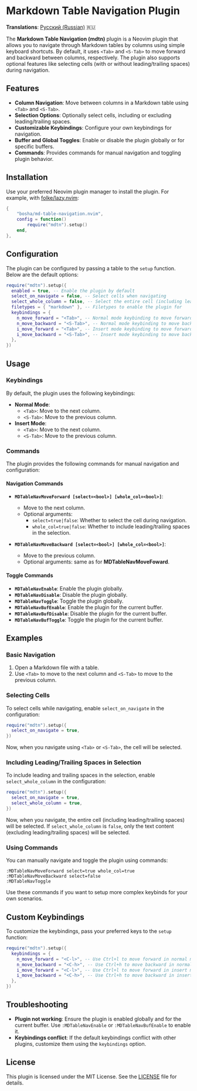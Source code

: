 # Markdown Table Navigation Plugin

**Translations**: [Русский (Russian)](README.ru.md) 🇷🇺

The **Markdown Table Navigation (mdtn)** plugin is a Neovim plugin that allows you to navigate through Markdown tables by columns using simple keyboard shortcuts. By default, it uses `<Tab>` and `<S-Tab>` to move forward and backward between columns, respectively. The plugin also supports optional features like selecting cells (with or without leading/trailing spaces) during navigation.

## Features

- **Column Navigation**: Move between columns in a Markdown table using `<Tab>` and `<S-Tab>`.
- **Selection Options**: Optionally select cells, including or excluding leading/trailing spaces.
- **Customizable Keybindings**: Configure your own keybindings for navigation.
- **Buffer and Global Toggles**: Enable or disable the plugin globally or for specific buffers.
- **Commands**: Provides commands for manual navigation and toggling plugin behavior.

## Installation

Use your preferred Neovim plugin manager to install the plugin. For example, with [folke/lazy.nvim](https://github.com/folke/lazy.nvim):

```lua
{
	"bosha/md-table-navigation.nvim",
	config = function()
		require("mdtn").setup()
	end,
},
```

## Configuration

The plugin can be configured by passing a table to the `setup` function. Below are the default options:

```lua
require("mdtn").setup({
  enabled = true, -- Enable the plugin by default
  select_on_navigate = false, -- Select cells when navigating
  select_whole_column = false, -- Select the entire cell (including leading/trailing spaces) when navigating
  filetypes = { "markdown" }, -- Filetypes to enable the plugin for
  keybindings = {
    n_move_forward = "<Tab>", -- Normal mode keybinding to move forward
    n_move_backward = "<S-Tab>", -- Normal mode keybinding to move backward
    i_move_forward = "<Tab>", -- Insert mode keybinding to move forward
    i_move_backward = "<S-Tab>", -- Insert mode keybinding to move backward
  },
})
```

## Usage

### Keybindings

By default, the plugin uses the following keybindings:

- **Normal Mode**:
  - `<Tab>`: Move to the next column.
  - `<S-Tab>`: Move to the previous column.
- **Insert Mode**:
  - `<Tab>`: Move to the next column.
  - `<S-Tab>`: Move to the previous column.

### Commands

The plugin provides the following commands for manual navigation and configuration:

#### Navigation Commands

- **`MDTableNavMoveForward [select=<bool>] [whole_col=<bool>]`**:

  - Move to the next column.
  - Optional arguments:
    - `select=true|false`: Whether to select the cell during navigation.
    - `whole_col=true|false`: Whether to include leading/trailing spaces in the selection.

- **`MDTableNavMoveBackward [select=<bool>] [whole_col=<bool>]`**:
  - Move to the previous column.
  - Optional arguments: same as for **MDTableNavMoveFoward**.

#### Toggle Commands

- **`MDTableNavEnable`**: Enable the plugin globally.
- **`MDTableNavDisable`**: Disable the plugin globally.
- **`MDTableNavToggle`**: Toggle the plugin globally.
- **`MDTableNavBufEnable`**: Enable the plugin for the current buffer.
- **`MDTableNavBufDisable`**: Disable the plugin for the current buffer.
- **`MDTableNavBufToggle`**: Toggle the plugin for the current buffer.

## Examples

### Basic Navigation

1. Open a Markdown file with a table.
2. Use `<Tab>` to move to the next column and `<S-Tab>` to move to the previous column.

### Selecting Cells

To select cells while navigating, enable `select_on_navigate` in the configuration:

```lua
require("mdtn").setup({
  select_on_navigate = true,
})
```

Now, when you navigate using `<Tab>` or `<S-Tab>`, the cell will be selected.

### Including Leading/Trailing Spaces in Selection

To include leading and trailing spaces in the selection, enable `select_whole_column` in the configuration:

```lua
require("mdtn").setup({
  select_on_navigate = true,
  select_whole_column = true,
})
```

Now, when you navigate, the entire cell (including leading/trailing spaces) will be selected. If `select_whole_column` is `false`, only the text content (excluding leading/trailing spaces) will be selected.

### Using Commands

You can manually navigate and toggle the plugin using commands:

```vim
:MDTableNavMoveForward select=true whole_col=true
:MDTableNavMoveBackward select=false
:MDTableNavToggle
```

Use these commands if you want to setup more complex keybinds for your own scenarios.

## Custom Keybindings

To customize the keybindings, pass your preferred keys to the `setup` function:

```lua
require("mdtn").setup({
  keybindings = {
    n_move_forward = "<C-l>", -- Use Ctrl+l to move forward in normal mode
    n_move_backward = "<C-h>", -- Use Ctrl+h to move backward in normal mode
    i_move_forward = "<C-l>", -- Use Ctrl+l to move forward in insert mode
    i_move_backward = "<C-h>", -- Use Ctrl+h to move backward in insert mode
  },
})
```

## Troubleshooting

- **Plugin not working**: Ensure the plugin is enabled globally and for the current buffer. Use `:MDTableNavEnable` or `:MDTableNavBufEnable` to enable it.
- **Keybindings conflict**: If the default keybindings conflict with other plugins, customize them using the `keybindings` option.

## License

This plugin is licensed under the MIT License. See the [LICENSE](LICENSE) file for details.
